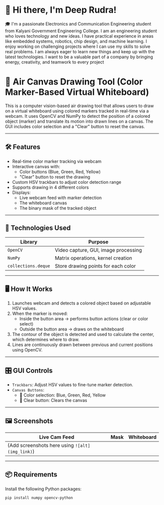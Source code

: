 # 👋 Hi there, I'm Deep Rudra!

🎓 I'm a passionate Electronics and Communication Engineering student from Kalyani Government Engineering College.
I am an engineering student who loves technology and new ideas. I have practical experience in areas like embedded systems, robotics, chip design, and machine learning. I enjoy working on challenging projects where I can use my skills to solve real problems. I am always eager to learn new things and keep up with the latest technologies. I want to be a valuable part of a company by bringing energy, creativity, and teamwork to every project

# 🎨 Air Canvas Drawing Tool (Color Marker-Based Virtual Whiteboard)

This is a computer vision-based air drawing tool that allows users to draw on a virtual whiteboard using colored markers tracked in real-time via a webcam. It uses OpenCV and NumPy to detect the position of a colored object (marker) and translate its motion into drawn lines on a canvas. The GUI includes color selection and a "Clear" button to reset the canvas.

---

## 🛠️ Features

- Real-time color marker tracking via webcam
- Interactive canvas with:
  - Color buttons (Blue, Green, Red, Yellow)
  - "Clear" button to reset the drawing
- Custom HSV trackbars to adjust color detection range
- Supports drawing in 4 different colors
- Displays:
  - Live webcam feed with marker detection
  - The whiteboard canvas
  - The binary mask of the tracked object

---

## 🧠 Technologies Used

| Library         | Purpose                             |
|----------------|-------------------------------------|
| `OpenCV`       | Video capture, GUI, image processing |
| `NumPy`        | Matrix operations, kernel creation   |
| `collections.deque` | Store drawing points for each color |

---

## 🖥️ How It Works

1. Launches webcam and detects a colored object based on adjustable HSV values.
2. When the marker is moved:
   - Inside the button area → performs button actions (clear or color select)
   - Outside the button area → draws on the whiteboard
3. The contour of the object is detected and used to calculate the center, which determines where to draw.
4. Lines are continuously drawn between previous and current positions using OpenCV.

---

## 🎛️ GUI Controls

- `Trackbars`: Adjust HSV values to fine-tune marker detection.
- `Canvas Buttons`:  
  - 🎨 Color selection: Blue, Green, Red, Yellow  
  - 🧹 Clear button: Clears the canvas

---

## 🖼️ Screenshots

| Live Cam Feed | Mask | Whiteboard |
|---------------|------|------------|
| (Add screenshots here using `![alt](img_link)`) |

---

## 📦 Requirements

Install the following Python packages:

```bash
pip install numpy opencv-python
